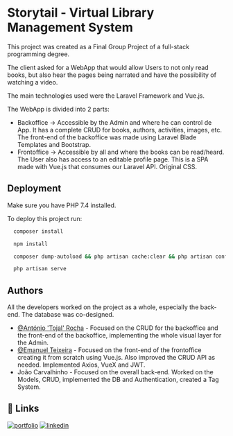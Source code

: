 # Storytail  - Virtual Library Management System

This project was created as a Final Group Project of a full-stack programming degree.

The client asked for a WebApp that would allow Users to not only read books, but also hear the pages being narrated and have the possibility of watching a video.

The main technologies used were the Laravel Framework and Vue.js.

The WebApp is divided into 2 parts:

- Backoffice -> Accessible by the Admin and where he can control de App. It has a complete CRUD for books, authors, activities, images, etc. The front-end of the backoffice was made using Laravel Blade Templates and Bootstrap.
- Frontoffice -> Accessible by all and where the books can be read/heard. The User also has access to an editable profile page. This is a SPA made with Vue.js that consumes our Laravel API. Original CSS. 
## Deployment

Make sure you have PHP 7.4 installed.

To deploy this project run:

```bash
  composer install
```
```bash
  npm install
```
```bash
  composer dump-autoload && php artisan cache:clear && php artisan config:clear && php artisan route:clear && php artisan view:clear && php artisan optimize
```
```bash
  php artisan serve
```
  
## Authors

All the developers worked on the project as a whole, especially the back-end. The database was co-designed.

- [@António 'Tojal' Rocha](https://www.github.com/T0jal) - Focused on the CRUD for the backoffice and the front-end of the backoffice, implementing the whole visual layer for the Admin.  
- [@Emanuel Teixeira](https://www.github.com/manecz) - Focused on the front-end of the frontoffice creating it from scratch using Vue.js. Also improved the CRUD API as needed. Implemented Axios, VueX and JWT.
- João Carvalhinho - Focused on the overall back-end. Worked on the Models, CRUD, implemented the DB and Authentication, created a Tag System.

  
## 🔗 Links
[![portfolio](https://img.shields.io/badge/my_portfolio-000?style=for-the-badge&logo=ko-fi&logoColor=white)](http://www.tojal.pt/)
[![linkedin](https://img.shields.io/badge/linkedin-0A66C2?style=for-the-badge&logo=linkedin&logoColor=white)](https://www.linkedin.com/in/antoniopedrosilvarocha)

